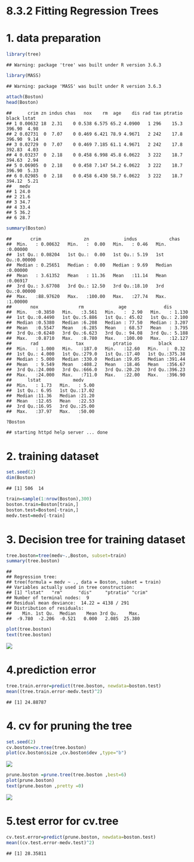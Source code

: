 8.3.2 Fitting Regression Trees
================

# 1. data preparation

``` r
library(tree)
```

    ## Warning: package 'tree' was built under R version 3.6.3

``` r
library(MASS)
```

    ## Warning: package 'MASS' was built under R version 3.6.3

``` r
attach(Boston)
head(Boston)
```

    ##      crim zn indus chas   nox    rm  age    dis rad tax ptratio  black lstat
    ## 1 0.00632 18  2.31    0 0.538 6.575 65.2 4.0900   1 296    15.3 396.90  4.98
    ## 2 0.02731  0  7.07    0 0.469 6.421 78.9 4.9671   2 242    17.8 396.90  9.14
    ## 3 0.02729  0  7.07    0 0.469 7.185 61.1 4.9671   2 242    17.8 392.83  4.03
    ## 4 0.03237  0  2.18    0 0.458 6.998 45.8 6.0622   3 222    18.7 394.63  2.94
    ## 5 0.06905  0  2.18    0 0.458 7.147 54.2 6.0622   3 222    18.7 396.90  5.33
    ## 6 0.02985  0  2.18    0 0.458 6.430 58.7 6.0622   3 222    18.7 394.12  5.21
    ##   medv
    ## 1 24.0
    ## 2 21.6
    ## 3 34.7
    ## 4 33.4
    ## 5 36.2
    ## 6 28.7

``` r
summary(Boston)
```

    ##       crim                zn             indus            chas        
    ##  Min.   : 0.00632   Min.   :  0.00   Min.   : 0.46   Min.   :0.00000  
    ##  1st Qu.: 0.08204   1st Qu.:  0.00   1st Qu.: 5.19   1st Qu.:0.00000  
    ##  Median : 0.25651   Median :  0.00   Median : 9.69   Median :0.00000  
    ##  Mean   : 3.61352   Mean   : 11.36   Mean   :11.14   Mean   :0.06917  
    ##  3rd Qu.: 3.67708   3rd Qu.: 12.50   3rd Qu.:18.10   3rd Qu.:0.00000  
    ##  Max.   :88.97620   Max.   :100.00   Max.   :27.74   Max.   :1.00000  
    ##       nox               rm             age              dis        
    ##  Min.   :0.3850   Min.   :3.561   Min.   :  2.90   Min.   : 1.130  
    ##  1st Qu.:0.4490   1st Qu.:5.886   1st Qu.: 45.02   1st Qu.: 2.100  
    ##  Median :0.5380   Median :6.208   Median : 77.50   Median : 3.207  
    ##  Mean   :0.5547   Mean   :6.285   Mean   : 68.57   Mean   : 3.795  
    ##  3rd Qu.:0.6240   3rd Qu.:6.623   3rd Qu.: 94.08   3rd Qu.: 5.188  
    ##  Max.   :0.8710   Max.   :8.780   Max.   :100.00   Max.   :12.127  
    ##       rad              tax           ptratio          black       
    ##  Min.   : 1.000   Min.   :187.0   Min.   :12.60   Min.   :  0.32  
    ##  1st Qu.: 4.000   1st Qu.:279.0   1st Qu.:17.40   1st Qu.:375.38  
    ##  Median : 5.000   Median :330.0   Median :19.05   Median :391.44  
    ##  Mean   : 9.549   Mean   :408.2   Mean   :18.46   Mean   :356.67  
    ##  3rd Qu.:24.000   3rd Qu.:666.0   3rd Qu.:20.20   3rd Qu.:396.23  
    ##  Max.   :24.000   Max.   :711.0   Max.   :22.00   Max.   :396.90  
    ##      lstat            medv      
    ##  Min.   : 1.73   Min.   : 5.00  
    ##  1st Qu.: 6.95   1st Qu.:17.02  
    ##  Median :11.36   Median :21.20  
    ##  Mean   :12.65   Mean   :22.53  
    ##  3rd Qu.:16.95   3rd Qu.:25.00  
    ##  Max.   :37.97   Max.   :50.00

``` r
?Boston
```

    ## starting httpd help server ... done

# 2. training dataset

``` r
set.seed(2)
dim(Boston)
```

    ## [1] 506  14

``` r
train=sample(1:nrow(Boston),300)
boston.train=Boston[train,]
boston.test=Boston[-train,]
medv.test=medv[-train]
```

# 3. Decision tree for training dataset

``` r
tree.boston=tree(medv~.,Boston, subset=train)
summary(tree.boston)
```

    ## 
    ## Regression tree:
    ## tree(formula = medv ~ ., data = Boston, subset = train)
    ## Variables actually used in tree construction:
    ## [1] "lstat"   "rm"      "dis"     "ptratio" "crim"   
    ## Number of terminal nodes:  9 
    ## Residual mean deviance:  14.22 = 4138 / 291 
    ## Distribution of residuals:
    ##    Min. 1st Qu.  Median    Mean 3rd Qu.    Max. 
    ##  -9.780  -2.206  -0.521   0.000   2.085  25.380

``` r
plot(tree.boston)
text(tree.boston)
```

![](8.3.2-Fitting-Regression-Trees_files/figure-gfm/unnamed-chunk-3-1.png)<!-- -->

# 4.prediction error

``` r
tree.train.error=predict(tree.boston, newdata=boston.test)
mean((tree.train.error-medv.test)^2)
```

    ## [1] 24.88787

# 4. cv for pruning the tree

``` r
set.seed(2)
cv.boston=cv.tree(tree.boston)
plot(cv.boston$size ,cv.boston$dev ,type="b")
```

![](8.3.2-Fitting-Regression-Trees_files/figure-gfm/unnamed-chunk-5-1.png)<!-- -->

``` r
prune.boston =prune.tree(tree.boston ,best=6)
plot(prune.boston)
text(prune.boston ,pretty =0)
```

![](8.3.2-Fitting-Regression-Trees_files/figure-gfm/unnamed-chunk-5-2.png)<!-- -->

# 5.test error for cv.tree

``` r
cv.test.error=predict(prune.boston, newdata=boston.test)
mean((cv.test.error-medv.test)^2)
```

    ## [1] 28.35811

